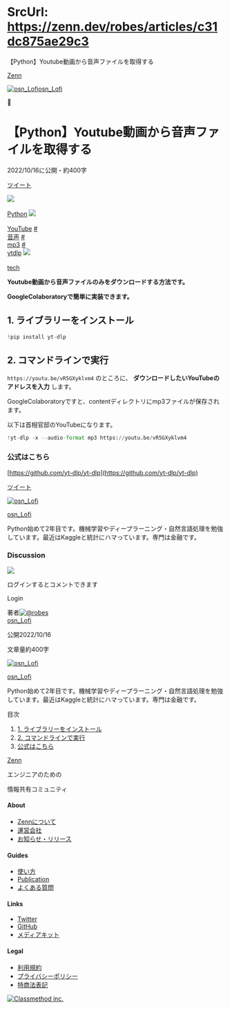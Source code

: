# SrcUrl: https://zenn.dev/robes/articles/c31dc875ae29c3

【Python】Youtube動画から音声ファイルを取得する

[Zenn](/)

[![osn_Lofi](https://storage.googleapis.com/zenn-user-upload/avatar/607ef66b0a.jpeg)osn\_Lofi](/robes)

👻

# 【Python】Youtube動画から音声ファイルを取得する

2022/10/16に公開・約400字

[ツイート](https://twitter.com/intent/tweet?url=https://zenn.dev/robes/articles/c31dc875ae29c3&text=%E3%80%90Python%E3%80%91Youtube%E5%8B%95%E7%94%BB%E3%81%8B%E3%82%89%E9%9F%B3%E5%A3%B0%E3%83%95%E3%82%A1%E3%82%A4%E3%83%AB%E3%82%92%E5%8F%96%E5%BE%97%E3%81%99%E3%82%8B%EF%BD%9Cosn_Lofi&hashtags=zenn)

[![](https://storage.googleapis.com/zenn-user-upload/topics/ebddf7c6bb.png)\
\
Python](/topics/python) [![](https://storage.googleapis.com/zenn-user-upload/topics/17167d84a4.png)\
\
YouTube](/topics/youtube) [#\
音声](/topics/%E9%9F%B3%E5%A3%B0) [#\
mp3](/topics/mp3) [#\
ytdlp](/topics/ytdlp) [![](https://zenn.dev/images/drawing/tech-icon.svg)\
\
tech](/tech-or-idea)

**Youtube動画から音声ファイルのみをダウンロードする方法です。**

**GoogleColaboratoryで簡単に実装できます。**

## 1\. ライブラリーをインストール

```python
!pip install yt-dlp

```

## 2\. コマンドラインで実行

`https://youtu.be/vR5GXyklvm4` のところに、 **ダウンロードしたいYouTubeのアドレスを入力** します。

GoogleColaboratoryですと、contentディレクトリにmp3ファイルが保存されます。

以下は首相官邸のYouTubeになります。

```python
!yt-dlp -x --audio-format mp3 https://youtu.be/vR5GXyklvm4

```

### 公式はこちら

[https://github.com/yt-dlp/yt-dlp](https://github.com/yt-dlp/yt-dlp)

[ツイート](https://twitter.com/intent/tweet?url=https://zenn.dev/robes/articles/c31dc875ae29c3&text=%E3%80%90Python%E3%80%91Youtube%E5%8B%95%E7%94%BB%E3%81%8B%E3%82%89%E9%9F%B3%E5%A3%B0%E3%83%95%E3%82%A1%E3%82%A4%E3%83%AB%E3%82%92%E5%8F%96%E5%BE%97%E3%81%99%E3%82%8B%EF%BD%9Cosn_Lofi&hashtags=zenn)

[![osn_Lofi](https://storage.googleapis.com/zenn-user-upload/avatar/607ef66b0a.jpeg)](/robes)

[osn\_Lofi](/robes)

Python始めて2年目です。機械学習やディープラーニング・自然言語処理を勉強しています。最近はKaggleと統計にハマっています。専門は金融です。

### Discussion

![](https://zenn.dev/images/drawing/discussion.png)

ログインするとコメントできます

Login

著者[![@robes](https://storage.googleapis.com/zenn-user-upload/avatar/607ef66b0a.jpeg)\
osn\_Lofi](/robes)

公開2022/10/16

文章量約400字

[![osn_Lofi](https://storage.googleapis.com/zenn-user-upload/avatar/607ef66b0a.jpeg)](/robes)

[osn\_Lofi](/robes)

Python始めて2年目です。機械学習やディープラーニング・自然言語処理を勉強しています。最近はKaggleと統計にハマっています。専門は金融です。

目次

1. [1\. ライブラリーをインストール](#1.-%E3%83%A9%E3%82%A4%E3%83%96%E3%83%A9%E3%83%AA%E3%83%BC%E3%82%92%E3%82%A4%E3%83%B3%E3%82%B9%E3%83%88%E3%83%BC%E3%83%AB)
2. [2\. コマンドラインで実行](#2.-%E3%82%B3%E3%83%9E%E3%83%B3%E3%83%89%E3%83%A9%E3%82%A4%E3%83%B3%E3%81%A7%E5%AE%9F%E8%A1%8C)
1. [公式はこちら](#%E5%85%AC%E5%BC%8F%E3%81%AF%E3%81%93%E3%81%A1%E3%82%89)

[Zenn](/)

エンジニアのための

情報共有コミュニティ

#### About

- [Zennについて](/about)
- [運営会社](https://classmethod.jp)
- [お知らせ・リリース](https://info.zenn.dev)

#### Guides

- [使い方](/zenn)
- [Publication](/publications)
- [よくある質問](/faq)

#### Links

- [Twitter](https://twitter.com/zenn_dev)
- [GitHub](https://github.com/zenn-dev)
- [メディアキット](/mediakit)

#### Legal

- [利用規約](/terms)
- [プライバシーポリシー](/privacy)
- [特商法表記](/terms/transaction-law)

[![Classmethod inc.](https://zenn.dev/images/classmethod-logo-small.svg)](https://classmethod.jp/)
